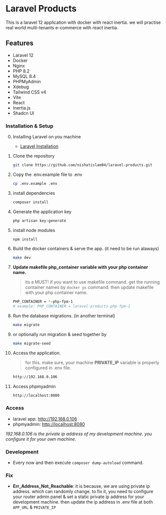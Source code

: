 # Laravel Products

This is a laravel 12 application with docker with react inertia. we will practise real world multi-tenants e-commerce with react inertia.

## Features

- Laravel 12
- Docker
- Nginx
- PHP 8.2 
- MySQL 8.4
- PHPMyAdmin
- Xdebug
- Tailwind CSS v4
- Vite
- React
- Inertia.js
- Shadcn UI

### Installation & Setup

0. Installing Laravel on you machine
    - [Laravel Installation](https://laravel.com/docs/12.x/installation)

1. Clone the repository

    ```bash
    git clone https://github.com/nishatislam04/laravel-products.git
    ```

2. Copy the .env.example file to .env

    ```bash
    cp .env.example .env
    ```

3. install dependencies

    ```bash
    composer install
    ```

4. Generate the application key

    ```bash
    php artisan key:generate
    ```

5. install node modules

    ```bash
    npm install
    ```

6. Build the docker containers & serve the app. (it need to be run alaways)

    ```bash
    make dev
    ```

7. **Update makefile php_container variable with your php container name.** 
    > its a MUST!  if you want to use makefile command. get the running container names by `docker ps` command. then update makefile with your php container name.

    ```bash
    PHP_CONTAINER = *-php-fpm-1
    # example: PHP_CONTAINER = laravel-products-php-fpm-1
    ```

8. Run the database migrations. (in another terminal)

    ```bash
    make migrate
    ```

9. or optionally run migration & seed together by

    ```bash
    make migrate-seed
    ```

10. Access the application.
    > for this. make sure, your machine **PRIVATE_IP** variable is properly configured in .env file.

    ```bash
    http://192.168.0.106
    ```

11. Access phpmyadmin

    ```bash
    http://localhost:8080
    ```

### Access

- laravel app: <http://192.168.0.106>
- phpmyadmin: <http://localhost:8080>

*192.168.0.106 is the private ip address of my development machine. you configure it for your own machine.*

### Development

- Every now and then execute `composer dump-autoload` command.

### Fix

- **Err_Address_Not_Reachable**: it is because, we are using private ip address. which can randomly change. to fix it, you need to configure your router admin panel & set a static private ip address for your development machine. then update the ip address in .env file at both `APP_URL` & `PRIVATE_IP`
